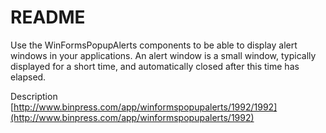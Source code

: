 # README #

Use the WinFormsPopupAlerts components to be able to display alert windows in your applications. An alert window is a small window, typically displayed for a short time, and automatically closed after this time has elapsed. 

Description [http://www.binpress.com/app/winformspopupalerts/1992/1992](http://www.binpress.com/app/winformspopupalerts/1992)